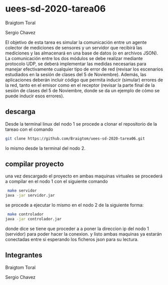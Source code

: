 # uees-sd-2020-tarea06


Braigtom Toral

Sergio Chavez

El objetivo de esta tarea es simular la comunicación entre un agente colector de mediciones de sensores y un servidor que recibirá las mediciones y las almacenará en una base de datos (o en archivos JSON). La comunicación entre los dos módulos se debe realizar mediante protocolo UDP, se deberá implementar las medidas necesarias para manejar efectivamente cualquier tipo de error de red (revisar los escenarios estudiados en la sesión de clases del 5 de Noviembre). Además, las aplicaciones deberán incluir código que permita inducir (simular) errores de la red, tanto en el emisor como en el receptor (revisar la parte final de la sesión de clases del 5 de Noviembre, donde se da un ejemplo de cómo se puede inducir esos errores).


## descarga

Desde la terminal linux del nodo 1 se procede a clonar el repositorio de la tareao con el comando 
 
```bash
git clone https://github.com/Braigtom/uees-sd-2020-tarea06.git
```

lo mismo desde la terminal del nodo 2.


## compilar proyecto

una vez descargado el proyecto en ambas maquinas virtuales se procederá a compilar en el nodo 1 con el siguiente comando 
   

```bash
 make servidor
java -jar servidor.jar
``` 

se procede a ejecutar lo mismo en el nodo 2 de la siguiente forma: 

```bash
 make controlador
java -jar controlador.jar
``` 
donde dice <ip> se tiene que proceder a a poner la direccion ip del nodo 1 (servidor) para poder hacer la conexion. y listo ambas maquinas ya estarán conectadas entre si esperando los ficheros json para su lectura.
                   


## Integrantes
Braigtom Toral

Sergio Chavez
